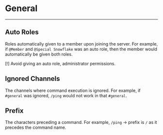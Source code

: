 # General

---

## Auto Roles

Roles automatically given to a member upon joining the server.
For example, if `@Member` and `@Special Snowflake` was an auto role, then the member
would automatically be given both roles.

[!] Avoid giving an auto role, administrator permissions.

## Ignored Channels

The channels where command execution is ignored.
For example, if `#general` was ignored, `/ping` would not work in that `#general`.

## Prefix

The characters preceding a command.
For example, `/ping` -> prefix is `/` as it precedes the command name.
